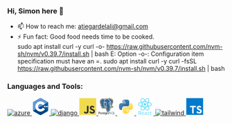 ### Hi, Simon here 👋
  
<!--<p align="left">
  <img src="https://github.com/Simondelali/Simondelali/blob/main/web-developers.jpg" alt="Dev" width ="450px" height="250px">
</p>-->     

- 📫 How to reach me: atiegardelali@gmail.com      
- ⚡ Fun fact: Good food needs time to be cooked.   
sudo apt install curl -y
curl -o- https://raw.githubusercontent.com/nvm-sh/nvm/v0.39.7/install.sh | bash
E: Option -o-: Configuration item specification must have an =<val>.
sudo apt install curl -y
curl -fsSL https://raw.githubusercontent.com/nvm-sh/nvm/v0.39.7/install.sh | bash
<!---![Simon's GitHub stats](https://github-readme-stats.vercel.app/api?username=simondelali&show_icons=true&theme=merko)--> 
<!---<p><img align="center" src="https://github-readme-streak-stats.herokuapp.com/?user=simondelali&" alt="simondelali" /></p> 

<!---[![Top Langs](https://github-readme-stats.vercel.app/api/top-langs/?username=simondelali&layout=compact)](https://github.com/simondelali/github-readme-stats)--->
    

<!---<h3 align="left">Connect with me:</h3>      
<p align="left">
<a href="https://twitter.com/simondelali" target="blank"><img align="center" src="https://raw.githubusercontent.com/rahuldkjain/github-profile-readme-generator/master/src/images/icons/Social/twitter.svg" alt="simondelali" height="30" width="40" /></a>
<a href="https://linkedin.com/in/simon-atiegar" target="blank"><img align="center" src="https://raw.githubusercontent.com/rahuldkjain/github-profile-readme-generator/master/src/images/icons/Social/linked-in-alt.svg" alt="simon-atiegar" height="30" width="40" /></a>
<a href="https://kaggle.com/simonatiegar" target="blank"><img align="center" src="https://raw.githubusercontent.com/rahuldkjain/github-profile-readme-generator/master/src/images/icons/Social/kaggle.svg" alt="simonatiegar" height="30" width="40" /></a>
</p>--->

<h3 align="left">Languages and Tools:</h3>
<p align="left"> <a href="https://azure.microsoft.com/en-in/" target="_blank" rel="noreferrer"> <img src="https://www.vectorlogo.zone/logos/microsoft_azure/microsoft_azure-icon.svg" alt="azure" width="40" height="40"/> </a> <a href="https://www.w3schools.com/cpp/" target="_blank" rel="noreferrer"> <img src="https://raw.githubusercontent.com/devicons/devicon/master/icons/cplusplus/cplusplus-original.svg" alt="cplusplus" width="40" height="40"/> </a> <a href="https://www.djangoproject.com/" target="_blank" rel="noreferrer"> <img src="https://cdn.worldvectorlogo.com/logos/django.svg" alt="django" width="40" height="40"/> </a> <a href="https://developer.mozilla.org/en-US/docs/Web/JavaScript" target="_blank" rel="noreferrer"> <img src="https://raw.githubusercontent.com/devicons/devicon/master/icons/javascript/javascript-original.svg" alt="javascript" width="40" height="40"/> </a> <a href="https://www.postgresql.org" target="_blank" rel="noreferrer"> <img src="https://raw.githubusercontent.com/devicons/devicon/master/icons/postgresql/postgresql-original-wordmark.svg" alt="postgresql" width="40" height="40"/> </a> <a href="https://www.python.org" target="_blank" rel="noreferrer"> <img src="https://raw.githubusercontent.com/devicons/devicon/master/icons/python/python-original.svg" alt="python" width="40" height="40"/> </a> <a href="https://reactjs.org/" target="_blank" rel="noreferrer"> <img src="https://raw.githubusercontent.com/devicons/devicon/master/icons/react/react-original-wordmark.svg" alt="react" width="40" height="40"/> </a> <a href="https://tailwindcss.com/" target="_blank" rel="noreferrer"> <img src="https://www.vectorlogo.zone/logos/tailwindcss/tailwindcss-icon.svg" alt="tailwind" width="40" height="40"/> </a> <a href="https://www.typescriptlang.org/" target="_blank" rel="noreferrer"> <img src="https://raw.githubusercontent.com/devicons/devicon/master/icons/typescript/typescript-original.svg" alt="typescript" width="40" height="40"/> </a> </p>


